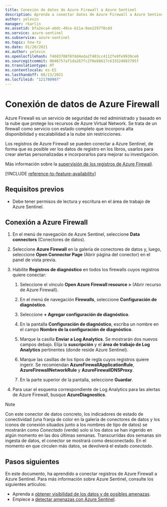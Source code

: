 ```yaml
---
title: Conexión de datos de Azure Firewall a Azure Sentinel
description: Aprenda a conectar datos de Azure Firewall a Azure Sentinel.
author: yelevin
manager: rkarlin
ms.assetid: bfa2eca4-abdc-49ce-b11a-0ee229770cdd
ms.service: azure-sentinel
ms.subservice: azure-sentinel
ms.topic: how-to
ms.date: 01/20/2021
ms.author: yelevin
ms.openlocfilehash: f4683708f8fdd4eda2f483cc4112fe9fe9939ce6
ms.sourcegitcommit: 0046757af1da267fc2f0e88617c633524883795f
ms.translationtype: HT
ms.contentlocale: es-ES
ms.lasthandoff: 08/13/2021
ms.locfileid: "121780907"
---
```

# <a name="connect-data-from-azure-firewall"></a>Conexión de datos de Azure Firewall

Azure Firewall es un servicio de seguridad de red administrado y basado en la nube que protege los recursos de Azure Virtual Network. Se trata de un firewall como servicio con estado completo que incorpora alta disponibilidad y escalabilidad a la nube sin restricciones. 

Los registros de Azure Firewall se pueden conectar a Azure Sentinel, de forma que es posible ver los datos de registro en los libros, usarlos para crear alertas personalizadas e incorporarlos para mejorar su investigación.

Más información sobre la [supervisión de los registros de Azure Firewall](../firewall/firewall-diagnostics.md).

[!INCLUDE [reference-to-feature-availability](includes/reference-to-feature-availability.md)]

## <a name="prerequisites"></a>Requisitos previos

- Debe tener permisos de lectura y escritura en el área de trabajo de Azure Sentinel.

## <a name="connect-to-azure-firewall"></a>Conexión a Azure Firewall
    
1. En el menú de navegación de Azure Sentinel, seleccione **Data connectors** (Conectores de datos).

1. Seleccione **Azure Firewall** en la galería de conectores de datos y, luego, seleccione **Open Connector Page** (Abrir página del conector) en el panel de vista previa.

1. Habilite **Registros de diagnóstico** en todos los firewalls cuyos registros quiere conectar:

    1. Seleccione el vínculo **Open Azure Firewall resource >** (Abrir recurso de Azure Firewall).

    1. En el menú de navegación **Firewalls**, seleccione **Configuración de diagnóstico**.

    1. Seleccione **+ Agregar configuración de diagnóstico**.

    1. En la pantalla **Configuración de diagnóstico**, escriba un nombre en el campo **Nombre de la configuración de diagnóstico**.
    
    1. Marque la casilla **Enviar a Log Analytics**. Se mostrarán dos nuevos campos debajo. Elija la **suscripción** y el **área de trabajo de Log Analytics** pertinentes (donde reside Azure Sentinel).

    1. Marque las casillas de los tipos de regla cuyos registros quiere ingerir. Se recomiendan **AzureFirewallApplicationRule**, **AzureFirewallNetworkRule** y **AzureFirewallDNSProxy**.

    1. En la parte superior de la pantalla, seleccione **Guardar**.

1. Para usar el esquema correspondiente de Log Analytics para las alertas de Azure Firewall, busque **AzureDiagnostics**.

> [!NOTE]
>
> Con este conector de datos concreto, los indicadores de estado de conectividad (una franja de color en la galería de conectores de datos y los iconos de conexión situados junto a los nombres de tipo de datos) se mostrarán como *Conectado* (verde) solo si los datos se han ingerido en algún momento en las dos últimas semanas. Transcurridas dos semanas sin ingesta de datos, el conector se mostrará como desconectado. En el momento en que circulen más datos, se devolverá el estado *conectado*.

## <a name="next-steps"></a>Pasos siguientes
En este documento, ha aprendido a conectar registros de Azure Firewall a Azure Sentinel. Para más información sobre Azure Sentinel, consulte los siguientes artículos:
- Aprenda a [obtener visibilidad de los datos y de posibles amenazas](get-visibility.md).
- Empiece a [detectar amenazas con Azure Sentinel](detect-threats-built-in.md).
